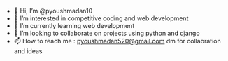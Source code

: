 - 👋 Hi, I’m @pyoushmadan10
- 👀 I’m interested in competitive coding and web development
- 🌱 I’m currently learning web development
- 💞️ I’m looking to collaborate on projects using python and django
- 📫 How to reach me : pyoushmadan520@gmail.com dm for collabration and ideas

<!---
pyoushmadan10/pyoushmadan10 is a ✨ special ✨ repository because its `README.md` (this file) appears on your GitHub profile.
You can click the Preview link to take a look at your changes.
--->
